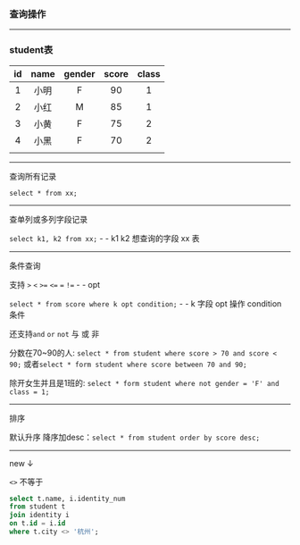 ### 查询操作
--------
### student表
| id  | name | gender | score | class |
| :-: | :-:  | :-:    | :-:   | :-:   |
| 1   | 小明 | F      | 90    | 1     |
| 2   | 小红 | M      | 85    | 1     |
| 3   | 小黄 | F      | 75    | 2     |
| 4   | 小黑 | F      | 70    | 2     |
|     |      |        |       |       |

--------

查询所有记录

`select * from xx;`

--------


查单列或多列字段记录

`select k1, k2 from xx;` - - k1 k2 想查询的字段 xx 表

--------


条件查询 

支持 `>` `<` `>=` `<=` `=` `!=` - - opt


`select * from score where k opt condition;` - - k 字段 opt 操作 condition 条件

还支持`and` `or` `not` 与 或 非 

分数在70~90的人: `select * from student where score > 70 and score < 90;` 或者`select * form student where score between 70 and 90;`

除开女生并且是1班的: `select * form student where not gender = 'F' and class = 1;`


--------

排序

默认升序 降序加desc：`select * from student order by score desc;`

--------
new ↓

`<>` 不等于
```sql
select t.name, i.identity_num
from student t
join identity i
on t.id = i.id
where t.city <> '杭州';
```






